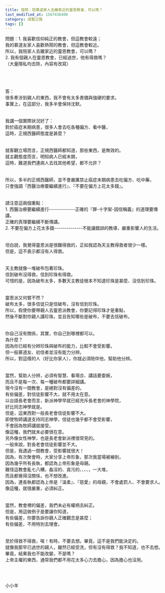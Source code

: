```yaml
---
title: 發問：陪慕道家人去離家近的靈恩教會，可以嗎？
last_modified_at: 1567436400
category: 成聖之路
tags: []
---
```


<div>問題：1. 我喜歡信仰純正的教會，但這教會較遠；</div>
<div>我的慕道友家人喜歡熱鬧的教會，但這教會較近。</div>
<div>所以，我陪家人去離家近的靈恩教會，可以嗎？</div>
<div>2. 我有個親人在靈恩教會，已經過世，他有得救嗎？</div>
<div>（大量隱私均去除，內容有改寫）</div>
<div> </div>
<div> </div>
<div> </div>
<div> </div>
<div>答：</div>
<div>很多牽涉到親人的東西，我不會有太多責備與強硬的要求。</div>
<div>事實上，在這部分，我多半會保持沈默。</div>
<div> </div>
<div> </div>
<div>我講一個實際狀況好了：</div>
<div>對於癌症末期病患，很多人會去吃各種偏方、看中醫，</div>
<div>這時，正規西醫師態度是甚麼？</div>
<div> </div>
<div> </div>
<div>就客觀立場而言，正規西醫師都知道，那些東西，是無效的。</div>
<div>就主觀態度而言，明知病人已經末期，</div>
<div>這時，難道我們連病人去找其他希望，都不允許？</div>
<div> </div>
<div> </div>
<div>所以，多半的正規西醫師，並不會嚴厲禁止癌症末期病患去吃偏方、吃中藥，</div>
<div>只會強調『西醫治療要繼續進行』、『不要在偏方上花太多錢』。</div>
<div> </div>
<div> </div>
<div>請注意這兩個重點：</div>
<div>1.<span style="white-space:pre"> </span>西醫治療要繼續進行-------------正確的『罪-十字架-因信稱義』的道理要傳講，</div>
<div>正確的真理要繼續不斷傳講。</div>
<div>2. 不要在偏方上花太多錢--------------不能讓錯誤的教導，嚴重影響人的生活。</div>
<div> </div>
<div> </div>
<div>坦白說，我覺得靈恩派是很難得救的，正如我認為天主教得救者很少一樣。</div>
<div>但是，這不表示都沒有人得救。</div>
<div> </div>
<div> </div>
<div>天主教就像一堆破布包著珍珠。</div>
<div>信到破布沒得救，信到珍珠有得救。</div>
<div>可惜的是，因為破布太多，多數天主教徒根本不知道珍珠是甚麼、沒信到珍珠。</div>
<div> </div>
<div> </div>
<div>靈恩派又何嘗不然？</div>
<div>破布太多，很多信徒只是信破布，沒有信到珍珠。</div>
<div>所以，假使你要帶親人去靈恩派教會，你要記得珍珠才是重點，</div>
<div>然後不斷對你親人講珍珠，並且告知哪些是破布，不要去信破布。</div>
<div> </div>
<div> </div>
<div>你自己沒有關係，其實，你自己到哪裡都可以。</div>
<div>為什麼？</div>
<div>因為你已經有分辨珍珠與破布的能力，比較不會受影響。</div>
<div>但一般慕道友、初信者並沒有能力分辨。</div>
<div>所以，對這樣的人（好比你家人），你就必須陪伴他，幫助他分辨。</div>
<div> </div>
<div> </div>
<div>當然，幫助人分辨，必須有智慧、看場合、講話要委婉，</div>
<div>而且不是每一次、每一種破布都要詳細講。</div>
<div>現今沒有一間教會，是絕對沒有偏差的。</div>
<div>有些偏差，對信徒影響不大，就不用太在意。</div>
<div>以台語長老會而言，新派神學早就已經充斥長老會的神學院，</div>
<div>好比同志神學就是。</div>
<div>但是，這東西對一般長老會信徒影響不大。</div>
<div>即使牧師講道支持同志神學，信徒也幾乎都不會受影響，</div>
<div>不會因為牧師講就接受。</div>
<div>像這種，我們就未必要很在意。</div>
<div>另外像女性神學，也是長老會新派裡很常見的。</div>
<div>一般來說，對長老會信徒影響並不大。</div>
<div>但是，我遇過一間教會，受影響就很大！</div>
<div>因為，有次聚會時，大家分享上帝形象，那次我當場被嚇到，</div>
<div>因為幾乎所有長執，都認為上帝形象是母親。</div>
<div>難怪這教會亂七八糟，姦淫的、貪污的、、、、，一大堆，</div>
<div>而且都覺得沒關係，也不想改進。</div>
<div>因為，連長執都認為上帝是『溫柔』、『慈愛』的母親，不會處罰人、不會要求人。</div>
<div>像這種，就很嚴重，必須糾正。</div>
<div> </div>
<div> </div>
<div>當然，教會裡的偏差，我們未必有權柄去糾正。</div>
<div>但是，用這做例子是要讓你知道，</div>
<div>有些偏差，你要告訴你親人正確觀念是甚麼；</div>
<div>有些偏差，不用特別去理會。</div>
<div> </div>
<div> </div>
<div>至於得救不得救，唉！有時，不要去想。畢竟，這不是我們能決定的。</div>
<div>就像我那早已過世的親人，雖然已經受洗，但有沒有得救？我不知道，也不去想。</div>
<div>畢竟，結果我也不能改變，不是嗎？</div>
<div>上帝主權的東西，通常我們都不用花太多心力去擔心，因為擔心也沒用。</div>
<div> </div>
<p> </p>
<p>小小羊</p>

